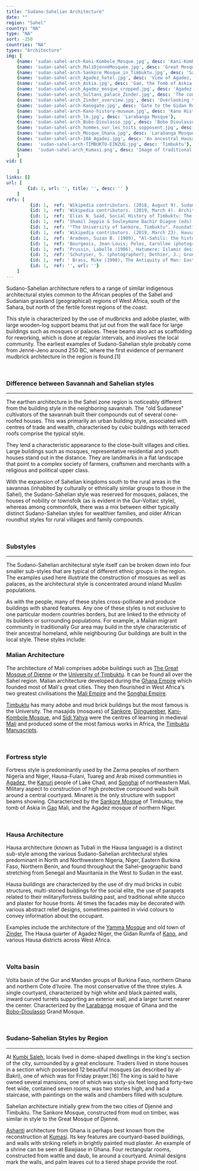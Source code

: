 ```yaml
---
title: "Sudano-Sahelian Architecture"
date: ""
region: "Sahel"
country: "NA" 
type: "NA"
sort: -250
countries: "NA"
types: "Architecture"
img: [
    {name: 'sudan-sahel-arch-Kani-Kombole_Mosque.jpg', desc: 'Kani-Kombole Mosque'},
    {name: 'sudan-sahel-arch_MaliDjennéMosquée.jpg', desc: 'Great Mosque of Djenne in Mali'},
    {name: 'sudan-sahel-arch-Sankore_Mosque_in_Timbuktu.jpg', desc: 'Sankore Mosque in Timbuktu'},
    {name: 'sudan-sahel-arch_Agadez_hotel.jpg', desc: 'View of Agadez, from a minaret'},
    {name: 'sudan-sahel-arch_Askia.jpg', desc: 'Gao, the Tomb of Askia'},
    {name: 'sudan-sahel-arch_Agadez_mosque_cropped.jpg', desc: 'Agadez Mosque in 1997'},
    {name: 'sudan-sahel-arch_Sultans_palace_Zinder.jpg', desc: 'The courtyard of the Sultan''s palace in the Birini district of Zinder, 1906.'},
    {name: 'sudan-sahel-arch_Zinder_overview.jpg', desc: 'Overlooking the town of Zinder, presumably from the French fort (1906). The palace is on the left, rear.'},
    {name: 'sudan-sahel-arch-Kanogate.jpg', desc: 'Gate to the Gidan Rumfa in 2005'},
    {name: 'sudan-sahel-arch-Kano-history-museum.jpg', desc: 'Kano History Museum constructed in the distinctive Hausa architectural style.'},
    {name: 'sudan-sahel-arch_lm.jpg', desc: 'Larabanga Mosque'},
    {name: 'sudan-sahel-arch_Bobo-Dioulasso.jpg', desc: 'Bobo Dioulasso Grand Mosque'},
    {name: 'sudan-sahel-arch_hommes_sur_les_toits_sopposent.jpg', desc: 'Opposition to the French captain''s entry into Bobo-Diolasso'},
    {name: 'sudan-sahel-arch_Mosque_Ghana.jpg', desc: 'Larabanga Mosque, Ghana (Gur-Voltaic).'},
    {name: 'sudan-sahel-arch-10A_Agadez.jpg', desc: 'An ancestral Hausa multi-storey townhouse exhibiting the Tubali / Hausa architectural style, Agadez, central Niger.'},
    {name:  'sudan-sahel-arch-TIMBUKTU-EINZUG.jpg', desc: 'Timbuktu'},
    {name:  'sudan-sahel-arch_Kumasi.png', desc: 'Image of traditional Ashanti house'}
    ]
vid: [
        
    ]
links: []
url: [
        {id: 1, url: '', title: '', desc: '' }
    ]
refs: [
         {id: 1,  ref: 'Wikipedia contributors. (2018, August 9). Sudano-Sahelian architecture. In Wikipedia, The Free Encyclopedia. Retrieved 19:57, March 24, 2019, from ', url: 'https://en.wikipedia.org/w/index.php?title=Sudano-Sahelian_architecture&oldid=854204170'},
         {id: 1,  ref: 'Wikipedia contributors. (2019, March 4). Architecture of Mali. In Wikipedia, The Free Encyclopedia. Retrieved 20:38, March 24, 2019, from ', url: 'https://en.wikipedia.org/w/index.php?title=Architecture_of_Mali&oldid=886123692'},
         {id: 1,  ref: 'Elias N. Saad, Social History of Timbuktu: The Role of Muslim Scholars and Notables 1400–1900. Cambridge - London - New York 1985.', url: ''},
         {id: 1,  ref: 'Shamil Jeppie & Souleymane Bachir Diagne (eds). The Meanings of Timbuktu. HSRC Pess: Cape Town, 2008', url: ''},
         {id: 1,  ref: '"The University of Sankore, Timbuktu". Foundation for Science, Technology and Civilisation.', url: ''},
         {id: 1,  ref: 'Wikipedia contributors. (2019, March 23). Hausa people. In Wikipedia, The Free Encyclopedia. Retrieved 21:25, March 24, 2019, from ', url: 'https://en.wikipedia.org/w/index.php?title=Hausa_people&oldid=889123000'},
         {id: 1,  ref: 'Aradeon, Suzan B. (1989), "Al-Sahili: the historian''s myth of architectural technology transfer from North Africa", Journal des Africanistes, 59: 99–131, doi:10.3406/jafr.1989.2279.', url: 'http://www.persee.fr/doc/jafr_0399-0346_1989_num_59_1_2279'},
         {id: 1,  ref: 'Bourgeois, Jean-Louis; Pelos, Carollee (photographer); Davidson, Basil (historical essay) (1989), Spectacular vernacular : the adobe tradition, New York: Aperture Foundation, ISBN 0-89381-391-5. Second edition published in 1996.', url: ''},
         {id: 1,  ref: 'Prussin, Labelle (1986), Hatumere: Islamic design in West Africa, Berkeley: University of California Press, ISBN 0-520-03004-4.', url: ''},
         {id: 1,  ref: 'Schutyser, S. (photographer); Dethier, J.; Gruner, D. (2003), Banco, Adobe Mosques of the Inner Niger Delta, Milan: 5 Continents Editions, ISBN 88-7439-051-3.', url: ''},
         {id: 1,  ref: ' Brass, Mike (1998), The Antiquity of Man: East & West African complex societies', url: 'http://www.antiquityofman.com/Complex_WA_EA.html'},
         {id: 1,  ref: '', url: ''}
    ]
---
```

Sudano-Sahelian architecture refers to a range of similar indigenous architectural styles common to the African peoples of the Sahel and Sudanian grassland (geographical) regions of West Africa, south of the Sahara, but north of the fertile forest regions of the coast.

This style is characterized by the use of mudbricks and adobe plaster, with large wooden-log support beams that jut out from the wall face for large buildings such as mosques or palaces. These beams also act as scaffolding for reworking, which is done at regular intervals, and involves the local community. The earliest examples of Sudano-Sahelian style probably come from Jenné-Jeno around 250 BC, where the first evidence of permanent mudbrick architecture in the region is found.[1]

<br/>
<h3>Difference between Savannah and Sahelian styles</h3>
<hr/>

The earthen architecture in the Sahel zone region is noticeably different from the building style in the neighboring savannah. The "old Sudanese" cultivators of the savannah built their compounds out of several cone-roofed houses. This was primarily an urban building style, associated with centres of trade and wealth, characterised by cubic buildings with terraced roofs comprise the typical style.

They lend a characteristic appearance to the close-built villages and cities. Large buildings such as mosques, representative residential and youth houses stand out in the distance. They are landmarks in a flat landscape that point to a complex society of farmers, craftsmen and merchants with a religious and political upper class.

With the expansion of Sahelian kingdoms south to the rural areas in the savannas (inhabited by culturally or ethnically similar groups to those in the Sahel), the Sudano-Sahelian style was reserved for mosques, palaces, the houses of nobility or townsfolk (as is evident in the Gur-Voltaic style), whereas among commonfolk, there was a mix between either typically distinct Sudano-Sahelian styles for wealthier families, and older African roundhut styles for rural villages and family compounds.

<br/>
<h3>Substyles</h3>
<hr/>

The Sudano-Sahelian architectural style itself can be broken down into four smaller sub-styles that are typical of different ethnic groups in the region. The examples used here illustrate the construction of mosques as well as palaces, as the architectural style is concentrated around inland Muslim populations.

As with the people, many of these styles cross-pollinate and produce buildings with shared features. Any one of these styles is not exclusive to one particular modern countries borders, but are linked to the ethnicity of its builders or surrounding populations. For example, a Malian migrant community in traditionally Gur area may build in the style characteristic of their ancestral homeland, while neighbouring Gur buildings are built in the local style. These styles include: 

<h3>Malian Architecture</h3>

The architecture of Mali comprises adobe buildings such as <a href="/Djenne-Djenno/">The Great Mosque of Djenne</a> or the <a href="https://en.wikipedia.org/wiki/University_of_Timbuktu">University of Timbuktu</a>. It can be found all over the Sahel region. Malian architecture developed during the <a href="/ghana-empire">Ghana Empire</a> which founded most of Mali's great cities. They then flourished in West Africa's two greatest civilisations the <a href="/mali_empire">Mali Empire</a> and the <a href="/songhai">Songhai Empire</a>.

<a href="/timbuktu-city">Timbuktu</a> has many adobe and mud brick buildings but the most famous is the University. The masajids (mosques) of <a href="https://en.wikipedia.org/wiki/Sankore_Madrasah">Sankore</a>, <a href="https://en.wikipedia.org/wiki/Djinguereber_Mosque">Djinguereber</a>, <a href="https://en.wikipedia.org/wiki/Kani-Kombole">Kani-Kombole Mosque</a>, and <a href="https://en.wikipedia.org/wiki/Sidi_Yahya_Mosque">Sidi Yahya</a> were the centres of learning in medieval <a href="/mali_empire">Mali</a> and produced some of the most famous works in Africa, the <a href="https://en.wikipedia.org/wiki/Timbuktu_Manuscripts">Timbuktu Manuscripts</a>.
    
<br/>    
<h3>Fortress style</h3>

Fortress style is predominantly used by the Zarma peoples of northern Nigeria and Niger, Hausa-Fulani, Tuareg and Arab mixed communities in <a href="https://en.wikipedia.org/wiki/Agadez">Agadez</a>, the <a href="https://en.wikipedia.org/wiki/Kanuri_people">Kanuri</a> people of Lake Chad, and <a href="/songhai">Songhai</a> of northeastern Mali. Military aspect to construction of high protective compound walls built around a central courtyard. Minaret is the only structure with support beams showing. Characterized by the <a href="https://en.wikipedia.org/wiki/Sankore_Madrasah">Sankore Mosque</a> of Timbuktu, the tomb of Askia in <a href="/gao_empire">Gao</a> Mali, and the Agadez mosque of northern Niger.

<br/>
<h3> Hausa Architecture </h3>

Hausa architecture (known as Tubali in the Hausa language) is a distinct sub-style among the various Sudano-Sahelian architectural styles predominant in North and Northwestern Nigeria, Niger, Eastern Burkina Faso, Northern Benin, and found throughout the Sahel-geographic band stretching from Senegal and Mauritania in the West to Sudan in the east.

Hausa buildings are characterized by the use of dry mud bricks in cubic structures, multi-storied buildings for the social elite, the use of parapets related to their military/fortress building past, and traditional white stucco and plaster for house fronts. At times the facades may be decorated with various abstract relief designs, sometimes painted in vivid colours to convey information about the occupant.

Examples include the architecture of the <a href="https://www.akdn.org/architecture/project/yaama-mosque">Yamma Mosque</a> and old town of <a href="https://en.wikipedia.org/wiki/Zinder">Zinder</a>, The Hausa quarter of Agadez Niger, the Gidan Rumfa of <a href="/kano-state">Kano</a>, and various Hausa districts across West Africa.

<br/>
<h3> Volta basin</h3>

Volta basin of the Gur and Manden groups of Burkina Faso, northern Ghana and northern Cote d'Ivoire. The most conservative of the three styles. A single courtyard, characterized by high white and black painted walls, inward curved turrets supporting an exterior wall, and a larger turret nearer the center. Characterized by the <a href="https://en.wikipedia.org/wiki/Larabanga">Larabanga</a> mosque of Ghana and the <a href="https://en.wikipedia.org/wiki/Bobo-Dioulasso">Bobo-Dioulasso</a> Grand Mosque.

<br/>
<h3>Sudano-Sahelian Styles by Region</h3>
<hr/>

At <a href="/koumbi-saleh">Kumbi Saleh</a>, locals lived in dome-shaped dwellings in the king's section of the city, surrounded by a great enclosure. Traders lived in stone houses in a section which possessed 12 beautiful mosques (as described by al-Bakri), one of which was for Friday prayer.[16] The king is said to have owned several mansions, one of which was sixty-six feet long and forty-two feet wide, contained seven rooms, was two stories high, and had a staircase, with paintings on the walls and chambers filled with sculpture.

Sahelian architecture initially grew from the two cities of Djenné and Timbuktu. The Sankore Mosque, constructed from mud on timber, was similar in style to the Great Mosque of Djenné.

<a href="/ashanti">Ashanti</a> architecture from Ghana is perhaps best known from the reconstruction at <a href="https://en.wikipedia.org/wiki/Kumasi">Kumasi</a>. Its key features are courtyard-based buildings, and walls with striking reliefs in brightly painted mud plaster. An example of a shrine can be seen at Bawjiase in Ghana. Four rectangular rooms, constructed from wattle and daub, lie around a courtyard. Animal designs mark the walls, and palm leaves cut to a tiered shape provide the roof.